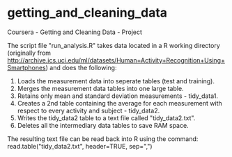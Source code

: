 getting_and_cleaning_data
=========================

Coursera - Getting and Cleaning Data - Project

The script file "run_analysis.R" takes data located in a R working directory 
(originally from http://archive.ics.uci.edu/ml/datasets/Human+Activity+Recognition+Using+Smartphones)
and does the following:

1. Loads the measurement data into seperate tables (test and training).
2. Merges the measurement data tables into one large table.
3. Retains only mean and standard deviation measurements - tidy_data1.
4. Creates a 2nd table containing the average for each measurement with respect to every
activity and subject - tidy_data2.
5. Writes the tidy_data2 table to a text file called "tidy_data2.txt".
6. Deletes all the intermediary data tables to save RAM space.

The resulting text file can be read back into R using the command:
read.table("tidy_data2.txt", header=TRUE, sep=",")
